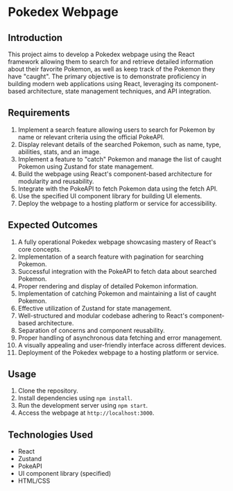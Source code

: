 # Pokedex Webpage

## Introduction
This project aims to develop a Pokedex webpage using the React framework allowing them to search for and retrieve detailed information about their favorite Pokemon, as well as keep track of the Pokemon they have "caught". The primary objective is to demonstrate proficiency in building modern web applications using React, leveraging its component-based architecture, state management techniques, and API integration.

## Requirements
1. Implement a search feature allowing users to search for Pokemon by name or relevant criteria using the official PokeAPI.
2. Display relevant details of the searched Pokemon, such as name, type, abilities, stats, and an image.
3. Implement a feature to "catch" Pokemon and manage the list of caught Pokemon using Zustand for state management.
4. Build the webpage using React's component-based architecture for modularity and reusability.
5. Integrate with the PokeAPI to fetch Pokemon data using the fetch API.
6. Use the specified UI component library for building UI elements.
7. Deploy the webpage to a hosting platform or service for accessibility.

## Expected Outcomes
1. A fully operational Pokedex webpage showcasing mastery of React's core concepts.
2. Implementation of a search feature with pagination for searching Pokemon.
3. Successful integration with the PokeAPI to fetch data about searched Pokemon.
4. Proper rendering and display of detailed Pokemon information.
5. Implementation of catching Pokemon and maintaining a list of caught Pokemon.
6. Effective utilization of Zustand for state management.
7. Well-structured and modular codebase adhering to React's component-based architecture.
8. Separation of concerns and component reusability.
9. Proper handling of asynchronous data fetching and error management.
10. A visually appealing and user-friendly interface across different devices.
11. Deployment of the Pokedex webpage to a hosting platform or service.

## Usage
1. Clone the repository.
2. Install dependencies using `npm install`.
3. Run the development server using `npm start`.
4. Access the webpage at `http://localhost:3000`.

## Technologies Used
- React
- Zustand
- PokeAPI
- UI component library (specified)
- HTML/CSS



